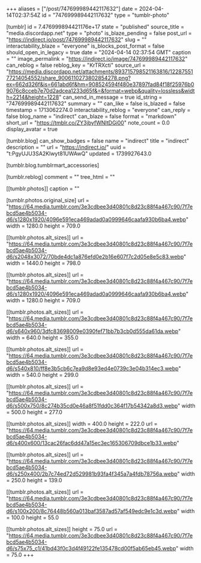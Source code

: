 +++
aliases = ["/post/747699989442117632"]
date = 2024-04-14T02:37:54Z
id = "747699989442117632"
type = "tumblr-photo"

[tumblr]
id = 7.476999894421176e+17
state = "published"
source_title = "media.discordapp.net"
type = "photo"
is_blaze_pending = false
post_url = "https://indirect.io/post/747699989442117632"
slug = ""
interactability_blaze = "everyone"
is_blocks_post_format = false
should_open_in_legacy = true
date = "2024-04-14 02:37:54 GMT"
caption = ""
image_permalink = "https://indirect.io/image/747699989442117632"
can_reblog = false
reblog_key = "KrTRXcti"
source_url = "https://media.discordapp.net/attachments/893715798521163816/1228755177214054552/share_9006110273802854278.png?ex=662d326f&is=661abd6f&hm=908524594f480e37897fad84f18f25976b09076c8cceb7e70d2adcea1233d65f&=&format=webp&quality=lossless&width=2214&height=1228"
can_send_in_message = true
id_string = "747699989442117632"
summary = ""
can_like = false
is_blazed = false
timestamp = 1713062274.0
interactability_reblog = "everyone"
can_reply = false
blog_name = "indirect"
can_blaze = false
format = "markdown"
short_url = "https://tmblr.co/ZY3jbyfWNItDGi00"
note_count = 0.0
display_avatar = true

[tumblr.blog]
can_show_badges = false
name = "indirect"
title = "indirect"
description = ""
url = "https://indirect.io/"
uuid = "t:PgyUJU3SA2Klwyt81UWAwQ"
updated = 1739927643.0

[tumblr.blog.tumblrmart_accessories]

[tumblr.reblog]
comment = ""
tree_html = ""

[[tumblr.photos]]
caption = ""

[tumblr.photos.original_size]
url = "https://64.media.tumblr.com/3e3cdbee3d40801c8d23c88f4a467c90/7f7ebcd5ae4b5034-d6/s1280x1920/4096e591eca469adad0a0999646caafa930b6ba4.webp"
width = 1280.0
height = 709.0

[[tumblr.photos.alt_sizes]]
url = "https://64.media.tumblr.com/3e3cdbee3d40801c8d23c88f4a467c90/7f7ebcd5ae4b5034-d6/s2048x3072/70bde4dc1a876efd0e2b16e607f7c2d05e8e5c83.webp"
width = 1440.0
height = 798.0

[[tumblr.photos.alt_sizes]]
url = "https://64.media.tumblr.com/3e3cdbee3d40801c8d23c88f4a467c90/7f7ebcd5ae4b5034-d6/s1280x1920/4096e591eca469adad0a0999646caafa930b6ba4.webp"
width = 1280.0
height = 709.0

[[tumblr.photos.alt_sizes]]
url = "https://64.media.tumblr.com/3e3cdbee3d40801c8d23c88f4a467c90/7f7ebcd5ae4b5034-d6/s640x960/3dfc83698009e0390fef71bb7b3cb0d555da61da.webp"
width = 640.0
height = 355.0

[[tumblr.photos.alt_sizes]]
url = "https://64.media.tumblr.com/3e3cdbee3d40801c8d23c88f4a467c90/7f7ebcd5ae4b5034-d6/s540x810/ff8e3b5cb6c7ea9d8e93ed4e0739c3e04b314ec3.webp"
width = 540.0
height = 299.0

[[tumblr.photos.alt_sizes]]
url = "https://64.media.tumblr.com/3e3cdbee3d40801c8d23c88f4a467c90/7f7ebcd5ae4b5034-d6/s500x750/8c274b35cd0e46a8f51fdd0c364f17b54342a8d3.webp"
width = 500.0
height = 277.0

[[tumblr.photos.alt_sizes]]
width = 400.0
height = 222.0
url = "https://64.media.tumblr.com/3e3cdbee3d40801c8d23c88f4a467c90/7f7ebcd5ae4b5034-d6/s400x600/13cac26fac6dd47a15ec3ec165306709dbce1b33.webp"

[[tumblr.photos.alt_sizes]]
url = "https://64.media.tumblr.com/3e3cdbee3d40801c8d23c88f4a467c90/7f7ebcd5ae4b5034-d6/s250x400/2b7c74ed72d529981b93fa4f345a7a4fdb78756a.webp"
width = 250.0
height = 139.0

[[tumblr.photos.alt_sizes]]
url = "https://64.media.tumblr.com/3e3cdbee3d40801c8d23c88f4a467c90/7f7ebcd5ae4b5034-d6/s100x200/8c76448b560a013baf3587ad57af549edc9e1c3d.webp"
width = 100.0
height = 55.0

[[tumblr.photos.alt_sizes]]
height = 75.0
url = "https://64.media.tumblr.com/3e3cdbee3d40801c8d23c88f4a467c90/7f7ebcd5ae4b5034-d6/s75x75_c1/41bd43f0c3d4f49122fe135478cd00f5ab65eb45.webp"
width = 75.0
+++
